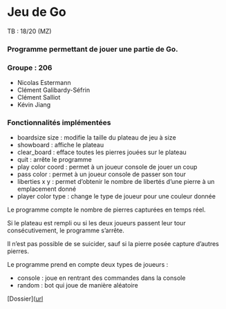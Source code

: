 # Jeu de Go

TB : 18/20 (MZ)

### Programme permettant de jouer une partie de Go.

### Groupe : 206
- Nicolas Estermann
- Clément Galibardy-Séfrin
- Clément Salliot
- Kévin Jiang

### Fonctionnalités implémentées
- boardsize size : modifie la taille du plateau de jeu à size
- showboard : affiche le plateau
- clear_board : efface toutes les pierres jouées sur le plateau
- quit : arrête le programme
- play color coord : permet à un joueur console de jouer un coup
- pass color : permet à un joueur console de passer son tour
- liberties x y : permet d’obtenir le nombre de libertés d’une pierre à un emplacement donné
- player color type : change le type de joueur pour une couleur donnée

Le programme compte le nombre de pierres capturées en temps réel.

Si le plateau est rempli ou si les deux joueurs passent leur tour consécutivement, le programme s’arrête.

Il n’est pas possible de se suicider, sauf si la pierre posée capture d’autres pierres.

Le programme prend en compte deux types de joueurs :
- console : joue en rentrant des commandes dans la console
- random : bot qui joue de manière aléatoire

[Dossier]([url](https://docs.google.com/document/d/1SZsgTkeGPODM_1-ylpjVrqyxv-LWZ-CovA38XKtX56I/edit?usp=sharing)
